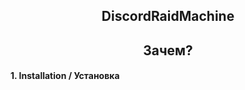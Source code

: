 <h2 align="center">DiscordRaidMachine</h1> 

<h2 align="center">Зачем?</h1> 

#### 1. Installation / Установка

